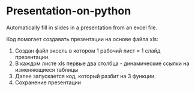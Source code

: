 # Presentation-on-python
Automatically fill in slides in a presentation from an excel file.

Код помогает создавать презентации на основе файла xls:
1. Создан файл эксель в котором 1 рабочий лист = 1 слайд презентации.
2. В каждом листе xls первые два столбца - динамические ссылки на изменяющиеся таблицы
3. Далее запускается код, который разбит на 3 функции.
4. Сохранение презентации
